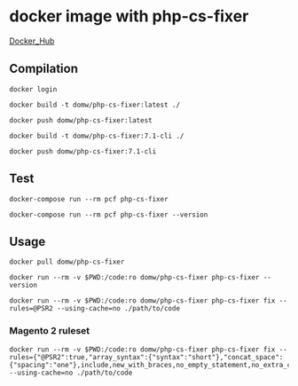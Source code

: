 # docker image with php-cs-fixer

[Docker_Hub](https://hub.docker.com/r/domw/php-cs-fixer)

## Compilation

    docker login

    docker build -t domw/php-cs-fixer:latest ./

    docker push domw/php-cs-fixer:latest

    docker build -t domw/php-cs-fixer:7.1-cli ./

    docker push domw/php-cs-fixer:7.1-cli 

## Test

    docker-compose run --rm pcf php-cs-fixer

    docker-compose run --rm pcf php-cs-fixer --version

## Usage
    
    docker pull domw/php-cs-fixer

    docker run --rm -v $PWD:/code:ro domw/php-cs-fixer php-cs-fixer --version

    docker run --rm -v $PWD:/code:ro domw/php-cs-fixer php-cs-fixer fix --rules=@PSR2 --using-cache=no ./path/to/code

### Magento 2 ruleset

    docker run --rm -v $PWD:/code:ro domw/php-cs-fixer php-cs-fixer fix --rules={"@PSR2":true,"array_syntax":{"syntax":"short"},"concat_space":{"spacing":"one"},include,new_with_braces,no_empty_statement,no_extra_consecutive_blank_lines,no_leading_import_slash,no_leading_namespace_whitespace,no_multiline_whitespace_around_double_arrow,no_multiline_whitespace_before_semicolons,no_singleline_whitespace_before_semicolons,no_trailing_comma_in_singleline_array,no_unused_imports,no_whitespace_in_blank_line,object_operator_without_whitespace,ordered_imports,standardize_not_equals,ternary_operator_spaces} --using-cache=no ./path/to/code
